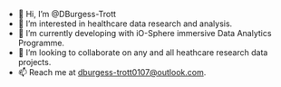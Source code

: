 - 👋 Hi, I’m @DBurgess-Trott
- 👀 I’m interested in healthcare data research and analysis.
- 🌱 I’m currently developing with iO-Sphere immersive Data Analytics Programme.
- 💞️ I’m looking to collaborate on any and all heathcare research data projects.
- 📫 Reach me at dburgess-trott0107@outlook.com.

<!---
DBurgess-Trott/DBurgess-Trott is a ✨ special ✨ repository because its `README.md` (this file) appears on your GitHub profile.
You can click the Preview link to take a look at your changes.
--->
